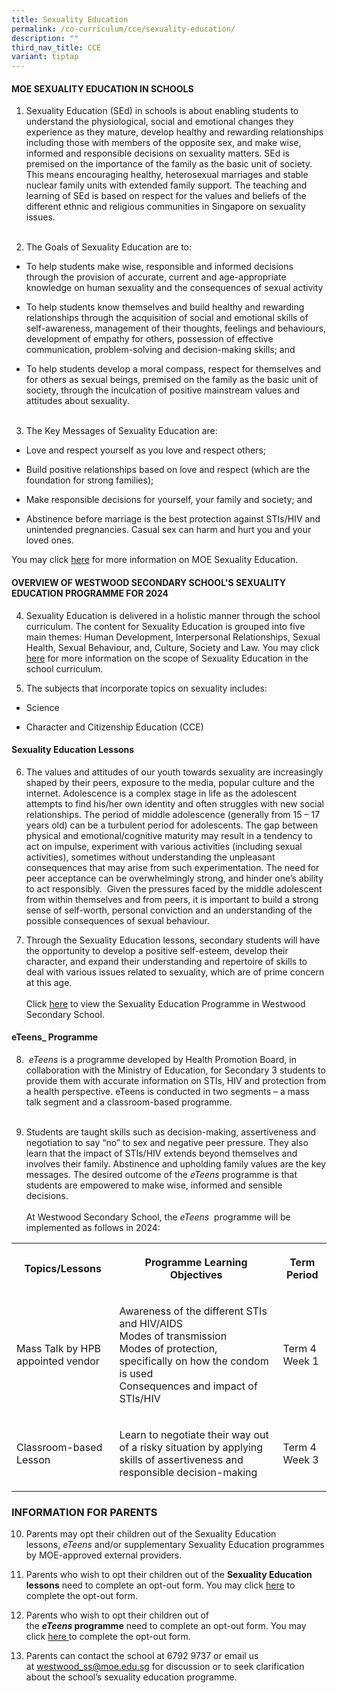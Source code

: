 ```yaml
---
title: Sexuality Education
permalink: /co-curriculum/cce/sexuality-education/
description: ""
third_nav_title: CCE
variant: tiptap
---
```

<h4>MOE SEXUALITY EDUCATION IN SCHOOLS</h4>
<ol data-tight="true" class="tight">
<li>
<p>Sexuality Education (SEd) in schools is about enabling students to understand
the physiological, social and emotional changes they experience as they
mature, develop healthy and rewarding relationships including those with
members of the opposite sex, and make wise, informed and responsible decisions
on sexuality matters. SEd is premised on the importance of the family as
the basic unit of society. This means encouraging healthy, heterosexual
marriages and stable nuclear family units with extended family support.
The teaching and learning of SEd is based on respect for the values and
beliefs of the different ethnic and religious communities in Singapore
on sexuality issues.
<br>
<br>
</p>
</li>
<li>
<p>The Goals of Sexuality Education are to:
<br>
</p>
</li>
</ol>
<ul data-tight="true" class="tight">
<li>
<p>To help students make wise, responsible and informed decisions through
the provision of accurate, current and age-appropriate knowledge on human
sexuality and the consequences of sexual activity</p>
</li>
<li>
<p>To help students know themselves and build healthy and rewarding relationships
through the acquisition of social and emotional skills of self-awareness,
management of their thoughts, feelings and behaviours, development of empathy
for others, possession of effective communication, problem-solving and
decision-making skills; and</p>
</li>
<li>
<p>To help students develop a moral compass, respect for themselves and for
others as sexual beings, premised on the family as the basic unit of society,
through the inculcation of positive mainstream values and attitudes about
sexuality.
<br>
<br>
</p>
</li>
</ul>
<ol start="3" data-tight="true" class="tight">
<li>
<p>The Key Messages of Sexuality Education are:
<br>
</p>
</li>
</ol>
<ul data-tight="true" class="tight">
<li>
<p>Love and respect yourself as you love and respect others;</p>
</li>
<li>
<p>Build positive relationships based on love and respect (which are the
foundation for strong families);</p>
</li>
<li>
<p>Make responsible decisions for yourself, your family and society; and</p>
</li>
<li>
<p>Abstinence before marriage is the best protection against STIs/HIV and
unintended pregnancies. Casual sex can harm and hurt you and your loved
ones.</p>
</li>
</ul>
<p>You may click <a href="https://go.gov.sg/moe-sexuality-education" rel="noopener noreferrer nofollow" target="_blank">here</a> for
more information on MOE Sexuality Education.</p>
<h4>OVERVIEW OF WESTWOOD SECONDARY SCHOOL'S SEXUALITY EDUCATION PROGRAMME FOR 2024</h4>
<ol start="4" data-tight="true" class="tight">
<li>
<p>Sexuality Education is delivered in a holistic manner through the school
curriculum. The content for Sexuality Education is grouped into five main
themes: Human Development, Interpersonal Relationships, Sexual Health,
Sexual Behaviour, and, Culture, Society and Law. You may click&nbsp;
<a href="https://www.moe.gov.sg/education-in-sg/our-programmes/sexuality-education/scope-and-teaching-approach" rel="noopener noreferrer nofollow" target="_blank">here</a>&nbsp;for more information on the scope of Sexuality Education
in the school curriculum.</p>
</li>
<li>
<p>The subjects that incorporate topics on sexuality includes:</p>
</li>
</ol>
<ul data-tight="true" class="tight">
<li>
<p>Science</p>
</li>
<li>
<p>Character and Citizenship Education (CCE)</p>
</li>
</ul>
<h4>Sexuality Education Lessons</h4>
<ol start="6">
<li>
<p>The values and attitudes of our youth towards sexuality are increasingly
shaped by their peers, exposure to the media, popular culture and the internet.
Adolescence is a complex stage in life as the adolescent attempts to find
his/her own identity and often struggles with new social relationships.
The period of middle adolescence (generally from 15 – 17 years old) can
be a turbulent period for adolescents. The gap between physical and emotional/cognitive
maturity may result in a tendency to act on impulse, experiment with various
activities (including sexual activities), sometimes without understanding
the unpleasant consequences that may arise from such experimentation. The
need for peer acceptance can be overwhelmingly strong, and hinder one’s
ability to act responsibly. &nbsp;Given the pressures faced by the middle
adolescent from within themselves and from peers, it is important to build
a strong sense of self-worth, personal conviction and an understanding
of the possible consequences of sexual behaviour.</p>
</li>
<li>
<p>Through the Sexuality Education lessons, secondary students will have
the opportunity to develop a positive self-esteem, develop their character,
and expand their understanding and repertoire of skills to deal with various
issues related to sexuality, which are of prime concern at this age.
<br>
<br>Click <a href="https://drive.google.com/file/d/1GaV_vV3qDDAUebuXQlFiJT1K9CYVl2fV/view?usp=sharing" rel="noopener noreferrer nofollow" target="_blank">here</a> to
view the Sexuality Education Programme in Westwood Secondary School.</p>
</li>
</ol>
<h4>eTeens_&nbsp;Programme</h4>
<ol start="8" data-tight="true" class="tight">
<li>
<p>&nbsp;<em>eTeens</em>&nbsp;is a programme developed by Health Promotion
Board, in collaboration with the Ministry of Education, for Secondary 3
students to provide them with accurate information on STIs, HIV and protection
from a health perspective. eTeens is conducted in two segments – a mass
talk segment and a classroom-based programme.&nbsp;
<br>
<br>
</p>
</li>
<li>
<p>Students are taught skills such as decision-making, assertiveness and
negotiation to say “no” to sex and negative peer pressure. They also learn
that the impact of STIs/HIV extends beyond themselves and involves their
family. Abstinence and upholding family values are the key messages. The
desired outcome of the&nbsp;<em>eTeens</em>&nbsp;programme is that students
are empowered to make wise, informed and sensible decisions.
<br>
<br>At Westwood Secondary School, the&nbsp;<em>eTeens</em>&nbsp; programme
will be implemented as follows in 2024:</p>
</li>
</ol>
<table>
<tbody>
<tr>
<th rowspan="1" colspan="1">
<p>Topics/Lessons</p>
</th>
<th rowspan="1" colspan="1">
<p>Programme Learning Objectives</p>
</th>
<th rowspan="1" colspan="1">
<p>Term Period</p>
</th>
</tr>
<tr>
<td rowspan="1" colspan="1">
<p>Mass Talk by HPB appointed vendor</p>
</td>
<td rowspan="1" colspan="1">
<p>Awareness of the different STIs and HIV/AIDS
<br>Modes of transmission
<br>Modes of protection, specifically on how the condom is used
<br>Consequences and impact of STIs/HIV</p>
</td>
<td rowspan="1" colspan="1">
<p>Term 4 Week 1</p>
</td>
</tr>
<tr>
<td rowspan="1" colspan="1">
<p>Classroom-based Lesson</p>
</td>
<td rowspan="1" colspan="1">
<p>Learn to negotiate their way out of a risky situation by applying skills
of assertiveness and responsible decision-making</p>
</td>
<td rowspan="1" colspan="1">
<p>Term 4 Week 3</p>
</td>
</tr>
</tbody>
</table>
<h3>INFORMATION FOR PARENTS</h3>
<ol start="10" data-tight="true" class="tight">
<li>
<p>Parents may opt their children out of the Sexuality Education lessons,&nbsp;<em>eTeens</em>&nbsp;and/or
supplementary Sexuality Education programmes by MOE-approved external providers.</p>
</li>
<li>
<p>Parents who wish to opt their children out of the&nbsp;<strong>Sexuality Education lessons</strong>&nbsp;need
to complete an opt-out form. You may click <a href="https://form.gov.sg/65daa9d392e5bcc24296e12b" rel="noopener noreferrer nofollow" target="_blank">here</a>&nbsp;to complete
the opt-out form.&nbsp;</p>
</li>
<li>
<p>Parents who wish to opt their children out of the&nbsp;<strong><em>eTeens</em>&nbsp;programme</strong>&nbsp;need
to complete an opt-out form.&nbsp;You may click <a href="https://form.gov.sg/65daaf7d108cf8e3fda9bc96" rel="noopener noreferrer nofollow" target="_blank">here </a>to complete
the opt-out form.</p>
</li>
<li>
<p>Parents can contact the school at 6792 9737 or email us at&nbsp;<a href="mailto:westwood_ss@moe.edu.sg" rel="noopener noreferrer nofollow" target="_blank">westwood_ss@moe.edu.sg</a>&nbsp;for
discussion or to seek clarification about the school’s sexuality education
programme.</p>
</li>
</ol>
<p></p>
